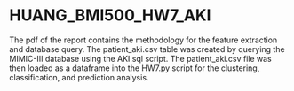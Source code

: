 # HUANG_BMI500_HW7_AKI

The pdf of the report contains the methodology for the feature extraction and database query. The patient_aki.csv table was created by querying the MIMIC-III database using the AKI.sql script. The patient_aki.csv file was then loaded as a dataframe into the HW7.py script for the clustering, classification, and prediction analysis. 

